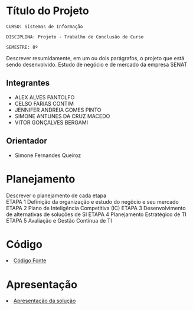 # Título do Projeto

`CURSO: Sistemas de Informação`

`DISCIPLINA: Projeto - Trabalho de Conclusão de Curso`

`SEMESTRE: 8º`

Descrever resumidamente, em um ou dois parágrafos, o projeto que está sendo desenvolvido.
Estudo de negócio e de mercado da empresa SENAT

## Integrantes

* ALEX ALVES PANTOLFO
* CELSO FARIAS CONTIM
* JENNIFER ANDREIA GOMES PINTO
* SIMONE ANTUNES DA CRUZ MACEDO
* VITOR GONÇALVES BERGAMI



## Orientador

* Simone Fernandes Queiroz

# Planejamento

Descrever o planejamento de cada etapa       
ETAPA 1
Definição da organização e estudo do negócio e seu mercado
ETAPA 2
Plano de Inteligência Competitiva (IC)
ETAPA 3
Desenvolvimento de alternativas de soluções de SI
ETAPA 4
Planejamento Estratégico de TI
ETAPA 5
Avaliação e Gestão Contínua de TI

# Código

<li><a href="src/README.md"> Código Fonte</a></li>

# Apresentação

<li><a href="presentation/README.md"> Apresentação da solução</a></li>
